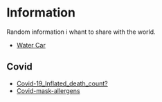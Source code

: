 # Information
Random information i whant to share with the world.

- [Water Car](https://www.youtube.com/watch?v=wjeM2IBhtlc)

## Covid
- [Covid-19_Inflated_death_count?](https://www.aamc.org/news-insights/how-are-covid-19-deaths-counted-it-s-complicated)
- [Covid-mask-allergens](https://www.healio.com/news/primary-care/20201119/commonly-found-allergens-exist-in-some-face-masks)
